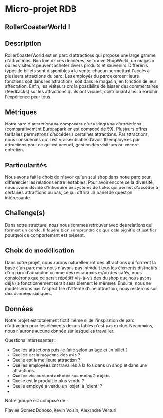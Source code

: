 # Micro-projet RDB

## RollerCoasterWorld ! 

## Description

RollerCoasterWorld est un parc d'attractions qui propose une large gamme d'attractions. Non loin de ces dernières, se trouve ShopWorld, un magasin où les visiteurs peuvent acheter divers produits et souvenirs. Différents types de billets sont disponibles à la vente, chacun permettant l'accès à plusieurs attractions du parc. Les employés du parc exercent leurs fonctions soit dans les attractions, soit dans le magasin, en fonction de leur affectation. Enfin, les visiteurs ont la possibilité de laisser des commentaires (feedbacks) sur les attractions qu'ils ont vécues, contribuant ainsi à enrichir l'expérience pour tous.

## Métriques

Notre parc d'attractions se composera d'une vingtaine d'attractions (comparativement Europapark en est composé de 59).
Plusieurs offres tarifaires permettrons d'accéder à certaines attractions.
Par attractions, nous considérons qu'il est vraisemblable d'avoir 10 employé.es par attractions pour ce qui est accueil, gestion des visiteurs ou encore entretien.

## Particularités 

Nous avons fait le choix de n'avoir qu'un seul shop dans notre parc pour différencier les relations entre les tables. Pour avoir encore de la diversité, nous avons décidé d'introduire un système de ticket qui permet d'accéder à certaines attractions ou pas, ce qui offrira un panel de question intéressante. 

## Challenge(s)

Dans notre structure, nous nous sommes retrouver avec des relations qui forment un cercle. Il faudra bien comprendre ce que cela signifie et justifier pourquoi ce comportement est présent.

## Choix de modélisation

Dans notre projet, nous aurons naturellement des attractions qui forment la base d'un parc mais nous n'avons pas introduit tous les éléments distinctifs d'un parc d'attraction comme des restaurants et/ou des cafés, nous considérons que ce serait répétitif vis-à-vis des du shop que nous avons déjà (le fonctionnement serait sensiblement le mênme). Ensuite, nous ne modéliserons pas l'aspect file d'attente d'une attraction, nous resterons sur des données statiques. 

## Données

Notre projet est totalement fictif même si de l'inspiration de parc d'attraction pour les éléments de nos tables n'est pas exclue. Néanmoins, nous n'aurons aucune donnée sur lesquelles travailler.

Questions intéressantes : 
- Quelles attractions puis-je faire selon un age et un billet ?
- Quelles est la moyenne des avis ?
- Quelle est la meilleure attraction ?
- Quelles employées ont travaillés à la fois dans un shop et dans une attractions.
- Quelles visiteurs ont achetés aux moins 2 objets.
- Quelle est le produit le plus vendu ?
- Quelle employé a vendu un 'objet' à 'client' ?
- 



Notre groupe est composé de :

Flavien Gomez Donoso,
Kevin Voisin,
Alexandre Venturi
